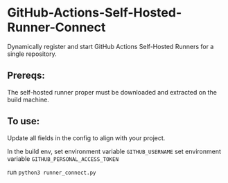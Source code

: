 # GitHub-Actions-Self-Hosted-Runner-Connect

Dynamically register and start GitHub Actions Self-Hosted Runners for a single repository. 

## Prereqs:
The self-hosted runner proper must be downloaded and extracted on the build machine.

## To use:
Update all fields in the config to align with your project.

In the build env, 
set environment variable `GITHUB_USERNAME`
set environment variable `GITHUB_PERSONAL_ACCESS_TOKEN`

run `python3 runner_connect.py`

